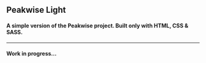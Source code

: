 ## Peakwise Light
#### A simple version of the Peakwise project. Built only with HTML, CSS & SASS.

---

#### Work in progress...
